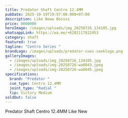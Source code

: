```yaml
---
title: Predator Shaft Centro 12.4MM
pubDate: 2025-10-19T19:57:00.000+07:00
description: Like Neww Bossss
price: 8000000
heroImage: /images/uploads/img_20250726_134105.jpg
whatsappLink: https://wa.me/+6282117822453
category: shaft
featured: true
tagline: "Centro Series "
brandLogo: /images/uploads/predator-cues-seeklogo.png
galleryImages:
  - /images/uploads/img_20250726_134105.jpg
  - /images/uploads/img-20250726-wa0043.jpeg
  - /images/uploads/img-20250726-wa0045.jpeg
specifications:
  brand: "Predator "
  cue_type: Centro 12.4MM
  joint_type: "Radial "
  tip: Victory Medium
soldOut: false
---
```

Predator Shaft Centro 12.4MM Like New
